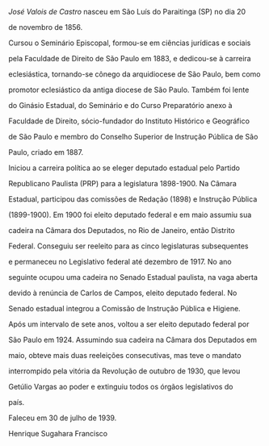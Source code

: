 

*José Valois de Castro* nasceu em São Luís do Paraitinga (SP) no dia 20

de novembro de 1856.



Cursou o Seminário Episcopal, formou-se em ciências jurídicas e sociais

pela Faculdade de Direito de São Paulo em 1883, e dedicou-se à carreira

eclesiástica, tornando-se cônego da arquidiocese de São Paulo, bem como

promotor eclesiástico da antiga diocese de São Paulo. Também foi lente

do Ginásio Estadual, do Seminário e do Curso Preparatório anexo à

Faculdade de Direito, sócio-fundador do Instituto Histórico e Geográfico

de São Paulo e membro do Conselho Superior de Instrução Pública de São

Paulo, criado em 1887.



Iniciou a carreira política ao se eleger deputado estadual pelo Partido

Republicano Paulista (PRP) para a legislatura 1898-1900. Na Câmara

Estadual, participou das comissões de Redação (1898) e Instrução Pública

(1899-1900). Em 1900 foi eleito deputado federal e em maio assumiu sua

cadeira na Câmara dos Deputados, no Rio de Janeiro, então Distrito

Federal. Conseguiu ser reeleito para as cinco legislaturas subsequentes

e permaneceu no Legislativo federal até dezembro de 1917. No ano

seguinte ocupou uma cadeira no Senado Estadual paulista, na vaga aberta

devido à renúncia de Carlos de Campos, eleito deputado federal. No

Senado estadual integrou a Comissão de Instrução Pública e Higiene.



Após um intervalo de sete anos, voltou a ser eleito deputado federal por

São Paulo em 1924. Assumindo sua cadeira na Câmara dos Deputados em

maio, obteve mais duas reeleições consecutivas, mas teve o mandato

interrompido pela vitória da Revolução de outubro de 1930, que levou

Getúlio Vargas ao poder e extinguiu todos os órgãos legislativos do

país.



Faleceu em 30 de julho de 1939.



Henrique Sugahara Francisco



